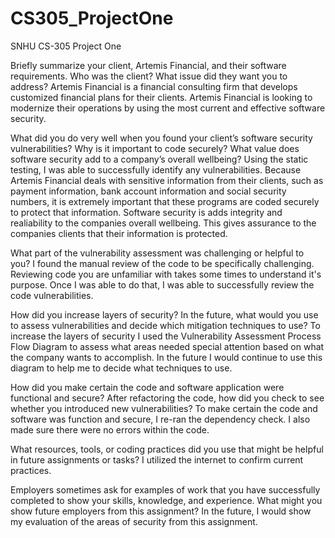 # CS305_ProjectOne
SNHU CS-305 Project One

Briefly summarize your client, Artemis Financial, and their software requirements. Who was the client? What issue did they want you to address?
Artemis Financial is a financial consulting firm that develops customized financial plans for their clients. Artemis       Financial is looking to modernize their operations by using the most current and effective software security. 

What did you do very well when you found your client’s software security vulnerabilities? Why is it important to code securely? What value does software security add to a company’s overall wellbeing?
Using the static testing, I was able to successfully identify any vulnerabilities. Because Artemis Financial deals with sensitive information from their clients, such as payment information, bank account information and social security numbers, it is extremely important that these programs are coded securely to protect that information. Software security is adds integrity and realiability to the companies overall wellbeing. This gives assurance to the companies clients that their information is protected.

What part of the vulnerability assessment was challenging or helpful to you?
I found the manual review of the code to be specifically challenging. Reviewing code you are unfamiliar with takes some times to understand it's purpose. Once I was able to do that, I was able to successfully review the code vulnerabilities.

How did you increase layers of security? In the future, what would you use to assess vulnerabilities and decide which mitigation techniques to use?
To increase the layers of security I used the Vulnerability Assessment Process Flow Diagram to assess what areas needed special attention based on what the company wants to accomplish. In the future I would continue to use this diagram to help me to decide what techniques to use. 

How did you make certain the code and software application were functional and secure? After refactoring the code, how did you check to see whether you introduced new vulnerabilities?
To make certain the code and software was function and secure, I re-ran the dependency check. I also made sure there were no errors within the code.

What resources, tools, or coding practices did you use that might be helpful in future assignments or tasks?
I utilized the internet to confirm current practices.

Employers sometimes ask for examples of work that you have successfully completed to show your skills, knowledge, and experience. What might you show future employers from this assignment?
In the future, I would show my evaluation of the areas of security from this assignment. 

